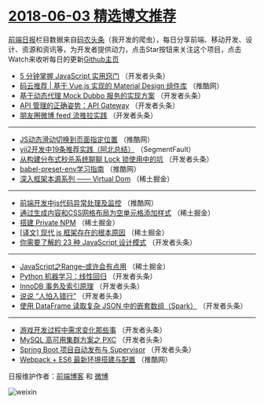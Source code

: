 # [2018-06-03 精选博文推荐](https://toutiao.qdkfweb.cn/date/2018/06/03)

[前端日报](https://qdkfweb.cn/c/news)栏目数据来自[码农头条](https://toutiao.qdkfweb.cn/)（我开发的爬虫），每日分享前端、移动开发、设计、资源和资讯等，为开发者提供动力，点击Star按钮来关注这个项目，点击Watch来收听每日的更新[Github主页](https://github.com/kujian/frontendDaily)
* [5 分钟掌握 JavaScript 实用窍门](https://toutiao.qdkfweb.cn/76404.html) （开发者头条）
* [码云推荐 | 基于 Vue.js 实现的 Material Design 组件库](https://toutiao.qdkfweb.cn/76432.html) （推酷网）
* [基于动态代理 Mock Dubbo 服务的实现方案](https://toutiao.qdkfweb.cn/76405.html) （开发者头条）
* [API 管理的正确姿势：API Gateway](https://toutiao.qdkfweb.cn/76401.html) （开发者头条）
* [朋友圈微博 feed 流推拉实践](https://toutiao.qdkfweb.cn/76402.html) （开发者头条）

***
* [JS动态滑动切换到页面指定位置](https://toutiao.qdkfweb.cn/76430.html) （推酷网）
* [yii2开发中19条推荐实践（阿北总结）](https://toutiao.qdkfweb.cn/76391.html) （SegmentFault）
* [从构建分布式秒杀系统聊聊 Lock 锁使用中的坑](https://toutiao.qdkfweb.cn/76403.html) （开发者头条）
* [babel-preset-env学习指南](https://toutiao.qdkfweb.cn/76431.html) （推酷网）
* [深入框架本源系列 —— Virtual Dom](https://toutiao.qdkfweb.cn/76392.html) （稀土掘金）

***
* [前端开发中js代码异常处理及监控](https://toutiao.qdkfweb.cn/76428.html) （推酷网）
* [通过生成内容和CSS网格布局为空单元格添加样式](https://toutiao.qdkfweb.cn/76396.html) （稀土掘金）
* [搭建 Private NPM](https://toutiao.qdkfweb.cn/76393.html) （稀土掘金）
* [[译文] 现代 js 框架存在的根本原因](https://toutiao.qdkfweb.cn/76394.html) （稀土掘金）
* [你需要了解的 23 种 JavaScript 设计模式](https://toutiao.qdkfweb.cn/76406.html) （开发者头条）

***
* [JavaScript之Range&#8211;或许会有点用](https://toutiao.qdkfweb.cn/76395.html) （稀土掘金）
* [Python 机器学习：线性回归](https://toutiao.qdkfweb.cn/76407.html) （开发者头条）
* [InnoDB 事务及索引原理](https://toutiao.qdkfweb.cn/76399.html) （开发者头条）
* [说说 “人怕入错行”](https://toutiao.qdkfweb.cn/76410.html) （开发者头条）
* [使用 DataFrame 读取复杂 JSON 中的嵌套数组（Spark）](https://toutiao.qdkfweb.cn/76411.html) （开发者头条）

***
* [游戏开发过程中需求变化那些事](https://toutiao.qdkfweb.cn/76416.html) （开发者头条）
* [MySQL 高可用集群方案之 PXC](https://toutiao.qdkfweb.cn/76414.html) （开发者头条）
* [Spring Boot 项目自动发布与 Supervisor](https://toutiao.qdkfweb.cn/76400.html) （开发者头条）
* [Webpack + ES6 最新环境搭建与配置](https://toutiao.qdkfweb.cn/76429.html) （推酷网）

日报维护作者：[前端博客](https://qdkfweb.cn/) 和 [微博](https://qdkfweb.cn/go/weibo)

![weixin](https://user-images.githubusercontent.com/3055447/38468989-651132ac-3b80-11e8-8e6b-15122322a9d7.png)